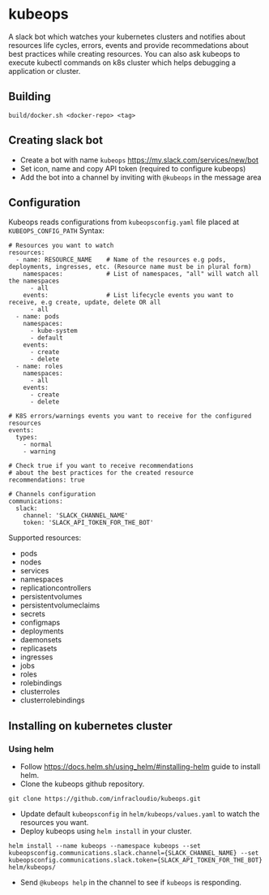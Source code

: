 # kubeops
A slack bot which watches your kubernetes clusters and notifies about resources life cycles, errors, events and provide recommedations about best practices while creating resources.
You can also ask kubeops to execute kubectl commands on k8s cluster which helps debugging a application or cluster.

## Building
```
build/docker.sh <docker-repo> <tag>
```

## Creating slack bot
- Create a bot with name `kubeops` https://my.slack.com/services/new/bot
- Set icon, name and copy API token (required to configure kubeops)
- Add the bot into a channel by inviting with `@kubeops` in the message area

## Configuration
Kubeops reads configurations from `kubeopsconfig.yaml` file placed at `KUBEOPS_CONFIG_PATH`
Syntax:
```
# Resources you want to watch
resources:
  - name: RESOURCE_NAME    # Name of the resources e.g pods, deployments, ingresses, etc. (Resource name must be in plural form)
    namespaces:            # List of namespaces, "all" will watch all the namespaces
      - all
    events:                # List lifecycle events you want to receive, e.g create, update, delete OR all
      - all
  - name: pods
    namespaces:
      - kube-system
      - default
    events:
      - create
      - delete
  - name: roles
    namespaces:
      - all
    events:
      - create
      - delete

# K8S errors/warnings events you want to receive for the configured resources
events:
  types:
    - normal
    - warning

# Check true if you want to receive recommendations
# about the best practices for the created resource
recommendations: true

# Channels configuration
communications:
  slack:
    channel: 'SLACK_CHANNEL_NAME'
    token: 'SLACK_API_TOKEN_FOR_THE_BOT'
```
Supported resources:
- pods
- nodes
- services
- namespaces
- replicationcontrollers
- persistentvolumes
- persistentvolumeclaims
- secrets
- configmaps
- deployments
- daemonsets
- replicasets
- ingresses
- jobs
- roles
- rolebindings
- clusterroles
- clusterrolebindings

## Installing on kubernetes cluster
### Using helm
- Follow https://docs.helm.sh/using_helm/#installing-helm guide to install helm.
- Clone the kubeops github repository.
```
git clone https://github.com/infracloudio/kubeops.git
```
- Update default `kubeopsconfig` in `helm/kubeops/values.yaml` to watch the resources you want.
- Deploy kubeops using `helm install` in your cluster.
```
helm install --name kubeops --namespace kubeops --set kubeopsconfig.communications.slack.channel={SLACK_CHANNEL_NAME} --set kubeopsconfig.communications.slack.token={SLACK_API_TOKEN_FOR_THE_BOT} helm/kubeops/
```
- Send `@kubeops help` in the channel to see if `kubeops` is responding.
